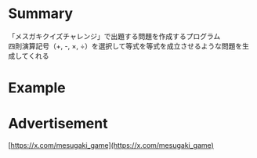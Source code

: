 # Summary

「メスガキクイズチャレンジ」で出題する問題を作成するプログラム  
四則演算記号（+, -, ×, ÷）を選択して等式を等式を成立させるような問題を生成してくれる

# Example

# Advertisement

[https://x.com/mesugaki_game](https://x.com/mesugaki_game) 
